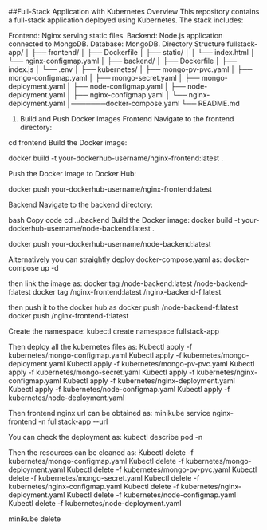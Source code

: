 ##Full-Stack Application with Kubernetes
Overview
This repository contains a full-stack application deployed using Kubernetes. The stack includes:

Frontend: Nginx serving static files.
Backend: Node.js application connected to MongoDB.
Database: MongoDB.
Directory Structure
fullstack-app/
│
├── frontend/
│   ├── Dockerfile
│   ├── static/
│   │   └── index.html
│   └── nginx-configmap.yaml
│
├── backend/
│   ├── Dockerfile
│   ├── index.js
│   └── .env
│
├── kubernetes/
│   ├── mongo-pv-pvc.yaml
│   ├── mongo-configmap.yaml
│   ├── mongo-secret.yaml
│   ├── mongo-deployment.yaml
│   ├── node-configmap.yaml
│   ├── node-deployment.yaml
│   ├── nginx-configmap.yaml
│   └── nginx-deployment.yaml
│───────docker-compose.yaml
└── README.md



1. Build and Push Docker Images
Frontend
Navigate to the frontend directory:

cd frontend
Build the Docker image:

docker build -t your-dockerhub-username/nginx-frontend:latest .

Push the Docker image to Docker Hub:

docker push your-dockerhub-username/nginx-frontend:latest

Backend
Navigate to the backend directory:

bash
Copy code
cd ../backend
Build the Docker image:
docker build -t your-dockerhub-username/node-backend:latest .

docker push your-dockerhub-username/node-backend:latest

Alternatively you can straightly deploy docker-compose.yaml as:
docker-compose up -d

then link the image as:
docker tag <username>/node-backend:latest <username>/node-backend-f:latest
docker tag <username>/nginx-frontend:latest <username>/nginx-backend-f:latest

then push it to the docker hub as 
docker push <username>/node-backend-f:latest
docker push <username>/nginx-frontend-f:latest

Create the namespace:
kubectl create namespace fullstack-app

Then deploy all the kubernetes files as:
Kubectl apply -f kubernetes/mongo-configmap.yaml
Kubectl apply -f kubernetes/mongo-deployment.yaml
Kubectl apply -f kubernetes/mongo-pv-pvc.yaml
Kubectl apply -f kubernetes/mongo-secret.yaml
Kubectl apply -f kubernetes/nginx-configmap.yaml
Kubectl apply -f kubernetes/nginx-deployment.yaml
Kubectl apply -f kubernetes/node-configmap.yaml
Kubectl apply -f kubernetes/node-deployment.yaml

Then frontend nginx url can be obtained as:
minikube service nginx-frontend -n fullstack-app --url


You can check the deployment as:
kubectl describe pod <pod-name> -n <namespace>

Then the resources can be cleaned as:
Kubectl delete -f kubernetes/mongo-configmap.yaml
Kubectl delete -f kubernetes/mongo-deployment.yaml
Kubectl delete -f kubernetes/mongo-pv-pvc.yaml
Kubectl delete -f kubernetes/mongo-secret.yaml
Kubectl delete -f kubernetes/nginx-configmap.yaml
Kubectl delete -f kubernetes/nginx-deployment.yaml
Kubectl delete -f kubernetes/node-configmap.yaml
Kubectl delete -f kubernetes/node-deployment.yaml

minikube delete

